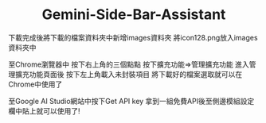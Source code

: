 <h1 align="center">Gemini-Side-Bar-Assistant</h1>

下載完成後將下載的檔案資料夾中新增images資料夾
將icon128.png放入images資料夾中

至Chrome瀏覽器中
按下右上角的三個點點
按下擴充功能=>管理擴充功能
進入管理擴充功能頁面後
按下左上角載入未封裝項目
將下載好的檔案選取就可以在Chrome中使用了

至Google AI Studio網站中按下Get API key
拿到一組免費API後至側邊模組設定欄中貼上就可以使用了!
